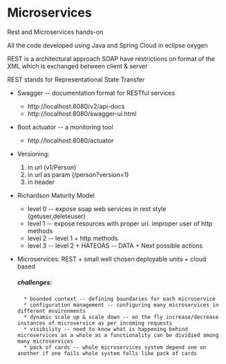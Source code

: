 # Microservices
Rest and Microservices hands-on

All the code developed using Java and Spring Cloud in eclipse oxygen

REST is a architectural approach
SOAP have restrictions on format of the XML which is exchanged between client & server

REST stands for Representational State Transfer

* Swagger -- documentation format for RESTful services
	* http://localhost:8080/v2/api-docs
	* http://localhost:8080/swagger-ui.html

* Boot actuator -- a monitoring tool
	* http://localhost:8080/actuator

* Versioning:
	1. in url (v1/Person)
	2. in url as param (/person?version=1)
	3. in header 

* Richardson Maturity Model
	* level 0 -- expose soap web services in rest style (getuser,deleteuser)
	* level 1 -- expose resources with proper uri. improper user of http methods 
	* level 2 -- level 1 + http methods
	* level 3 -- level 2 + HATEOAS -- DATA + Next possible actions

* Microservices: REST + small well chosen deployable units + cloud based
	##### challenges:
		* bounded context -- defining boundaries for each microservice
		* configuration management -- configuring many microservices in different environments 
		* dynamic scale up & scale down -- on the fly increase/decrease instances of microservice as per incoming requests
		* visibility -- need to know what is happening behind microservices as a whole as a functionality can be dividied among many microservices
		* pack of cards -- whole microservices system depend one on another if one fails whole system falls like pack of cards